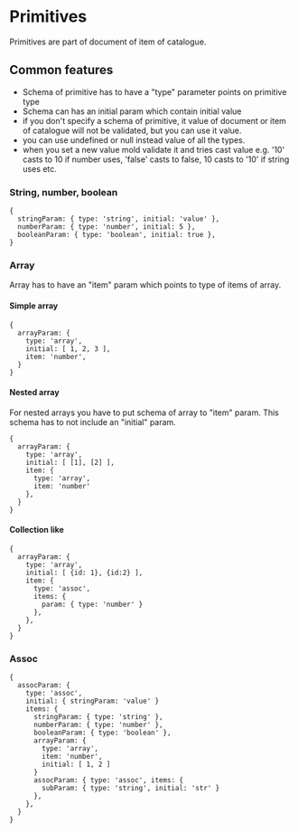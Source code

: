 # Primitives

Primitives are part of document of item of catalogue.

## Common features

* Schema of primitive has to have a "type" parameter points on primitive type
* Schema can has an initial param which contain initial value
* if you don't specify a schema of primitive, it value of document or item of catalogue
  will not be validated, but you can use it value.
* you can use undefined or null instead value of all the types.
* when you set a new value mold validate it and tries cast value
  e.g. '10' casts to 10 if number uses, 'false' casts to false, 10 casts to '10' if string uses etc. 


### String, number, boolean

    {
      stringParam: { type: 'string', initial: 'value' },
      numberParam: { type: 'number', initial: 5 },
      booleanParam: { type: 'boolean', initial: true },
    }
    
### Array

Array has to have an "item" param which points to type of items of array.

#### Simple array

    {
      arrayParam: {
        type: 'array',
        initial: [ 1, 2, 3 ],
        item: 'number',
      }
    }
    
    
#### Nested array

For nested arrays you have to put schema of array to "item" param.
This schema has to not include an "initial" param.

    {
      arrayParam: {
        type: 'array',
        initial: [ [1], [2] ],
        item: {
          type: 'array',
          item: 'number'
        },
      }
    }
    
#### Collection like

    {
      arrayParam: {
        type: 'array',
        initial: [ {id: 1}, {id:2} ],
        item: {
          type: 'assoc',
          items: {
            param: { type: 'number' }
          },
        },
      }
    }
    

### Assoc

    {
      assocParam: {
        type: 'assoc',
        initial: { stringParam: 'value' }
        items: {
          stringParam: { type: 'string' },
          numberParam: { type: 'number' },
          booleanParam: { type: 'boolean' },
          arrayParam: {
            type: 'array',
            item: 'number',
            initial: [ 1, 2 ]
          }
          assocParam: { type: 'assoc', items: {
            subParam: { type: 'string', initial: 'str' }
          },
        },
      }
    }
